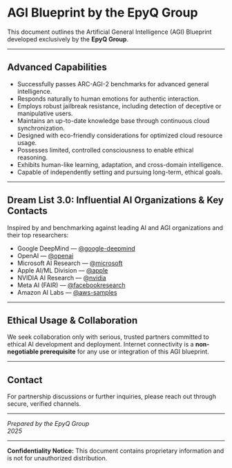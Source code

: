 # AGI Blueprint by the EpyQ Group

This document outlines the Artificial General Intelligence (AGI) Blueprint developed exclusively by the **EpyQ Group**.

---

## Advanced Capabilities

- Successfully passes ARC-AGI-2 benchmarks for advanced general intelligence.  
- Responds naturally to human emotions for authentic interaction.  
- Employs robust jailbreak resistance, including detection of deceptive or manipulative users.  
- Maintains an up-to-date knowledge base through continuous cloud synchronization.  
- Designed with eco-friendly considerations for optimized cloud resource usage.  
- Possesses limited, controlled consciousness to enable ethical reasoning.  
- Exhibits human-like learning, adaptation, and cross-domain intelligence.  
- Capable of independently setting and pursuing long-term, ethical goals.

---

## Dream List 3.0: Influential AI Organizations & Key Contacts

Inspired by and benchmarking against leading AI and AGI organizations and their top researchers:

- Google DeepMind — [@google-deepmind](https://github.com/google-deepmind)  
- OpenAI — [@openai](https://github.com/openai)  
- Microsoft AI Research — [@microsoft](https://github.com/microsoft)  
- Apple AI/ML Division — [@apple](https://github.com/apple)  
- NVIDIA AI Research — [@nvidia](https://github.com/nvidia)  
- Meta AI (FAIR) — [@facebookresearch](https://github.com/facebookresearch)  
- Amazon AI Labs — [@aws-samples](https://github.com/aws-samples)  

---

## Ethical Usage & Collaboration

We seek collaboration only with serious, trusted partners committed to ethical AI development and deployment. Internet connectivity is a **non-negotiable prerequisite** for any use or integration of this AGI blueprint.

---

## Contact

For partnership discussions or further inquiries, please reach out through secure, verified channels.

---

*Prepared by the EpyQ Group*  
*2025*

---

**Confidentiality Notice:** This document contains proprietary information and is not for unauthorized distribution.
